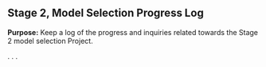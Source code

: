 ## Stage 2, Model Selection Progress Log
**Purpose:** Keep a log of the progress and inquiries related towards the Stage 2 model selection Project.

.
.
.
